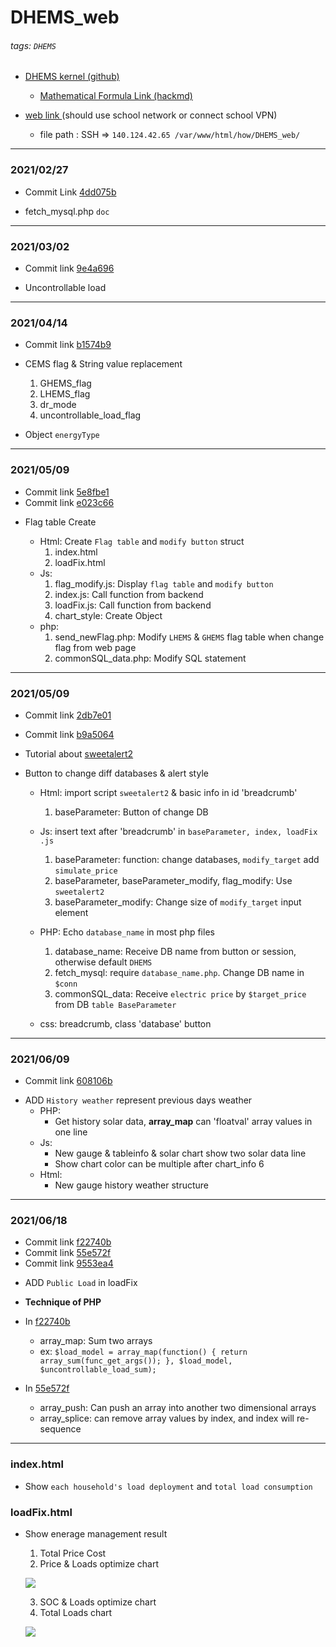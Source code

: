 # DHEMS_web

###### tags: `DHEMS`

* [DHEMS kernel (github)](https://github.com/colin861209/DHEMS)
  * [Mathematical Formula Link (hackmd)](https://hackmd.io/pvujnbJeQf6bXQqIibQXXQ)
  
* [web link ](http://140.124.42.70:3332/how/DHEMS_web/loadFix.html)  (should use school network or connect school VPN)
  * file path : SSH =>  `140.124.42.65 /var/www/html/how/DHEMS_web/`
  
---
### 2021/02/27

+ Commit Link [4dd075b](https://github.com/colin861209/DHEMS_web/commit/4dd075bf710873c4b325f7c8ce930ba8448cad20)

* fetch_mysql.php `doc`

---
### 2021/03/02

+ Commit link [9e4a696](https://github.com/colin861209/DHEMS_web/commit/9e4a696060b4d9690d4daa88a13c32e667f74428)

* Uncontrollable load

---
### 2021/04/14

+ Commit link [b1574b9](https://github.com/colin861209/DHEMS_web/commit/b1574b90fb9eb947e7561e42c1dce07ede0c4726)

* CEMS flag & String value replacement

	1. GHEMS_flag
	2. LHEMS_flag
	3. dr_mode
	4. uncontrollable_load_flag
	
 * Object `energyType`
 
---
### 2021/05/09

+ Commit link [5e8fbe1](https://github.com/colin861209/DHEMS_web/commit/5e8fbe199a186d59400b1c17248b42cf36bf85ae)
+ Commit link [e023c66](https://github.com/colin861209/DHEMS_web/commit/e023c6630a1531bebff71a4e71081a257488481f)

* Flag table Create

	* Html: Create `Flag table` and `modify button` struct
		1. index.html
		2. loadFix.html
	* Js: 
		1. flag_modify.js: Display `flag table` and `modify button`
		2. index.js: Call function from backend
		3. loadFix.js: Call function from backend
		4. chart_style: Create Object
	* php:
		1. send_newFlag.php: Modify `LHEMS` & `GHEMS` flag table when change flag from web page
		2. commonSQL_data.php: Modify SQL statement

---
### 2021/05/09

+ Commit link [2db7e01](https://github.com/colin861209/DHEMS_web/commit/2db7e01a3bc81e9becdec4a898ebdbb1d88a6601)
+ Commit link [b9a5064](https://github.com/colin861209/DHEMS_web/commit/b9a5064295e71885fc1411f78b3d723b1de7add2)
+ Tutorial about [sweetalert2](https://sweetalert2.github.io)

+ Button to change diff databases & alert style

	* Html: import script `sweetalert2` & basic info in id 'breadcrumb'
		1. baseParameter: Button of change DB

	* Js: insert text after 'breadcrumb' in `baseParameter, index, loadFix .js`
		1. baseParameter:  function: change databases, `modify_target` add `simulate_price`
		2. baseParameter, baseParameter_modify, flag_modify: Use `sweetalert2`
		3. baseParameter_modify: Change size of `modify_target` input element

	* PHP: Echo `database_name` in most php files
		1. database_name: Receive DB name from button or session, otherwise default `DHEMS`
		2. fetch_mysql: require `database_name.php`. Change DB name in `$conn`
		3. commonSQL_data: Receive `electric price` by `$target_price` from DB `table BaseParameter`

	* css: breadcrumb, class 'database' button

---
### 2021/06/09

+ Commit link [608106b](https://github.com/colin861209/DHEMS_web/commit/608106bd2d62f76efb5a49f9a3cb328ed40a7108)

- ADD `History weather` represent previous days weather
	- PHP:
		- Get history solar data, **array_map** can 'floatval' array values in one line
	- Js:
		- New gauge & tableinfo & solar chart show two solar data line
		- Show chart color can be multiple after chart_info 6
	- Html:
		- New gauge history weather structure

---
### 2021/06/18

+ Commit link [f22740b](https://github.com/colin861209/DHEMS_web/commit/f22740bf7f96d385161c82e145bfdfb366c6897c)
+ Commit link [55e572f](https://github.com/colin861209/DHEMS_web/commit/55e572f54634da4f65af97f0708721cbb73e8dca)
+ Commit link [9553ea4](https://github.com/colin861209/DHEMS_web/commit/9553ea48942127859ec1efb592ab56ba20eb04ad)

- ADD `Public Load` in loadFix

- **Technique of PHP**
- In [f22740b](https://github.com/colin861209/DHEMS_web/commit/f22740bf7f96d385161c82e145bfdfb366c6897c)
	- array_map: Sum two arrays 
	- ex: `$load_model = array_map(function() {
        return array_sum(func_get_args());
    }, $load_model, $uncontrollable_load_sum);`
- In [55e572f](https://github.com/colin861209/DHEMS_web/commit/55e572f54634da4f65af97f0708721cbb73e8dca)
	- array_push: Can push an array into another two dimensional arrays 
	- array_splice: can remove array values by index, and index will re-sequence
	


---
### index.html

* Show `each household's load deployment` and `total load consumption`

### loadFix.html

* Show enerage management result
    
    1. Total Price Cost
    2. Price & Loads optimize chart

    ![](https://i.imgur.com/IHWCP2O.png)
    
    3. SOC & Loads optimize chart
    4. Total Loads chart

    ![](https://i.imgur.com/HBL4TeG.jpg)
